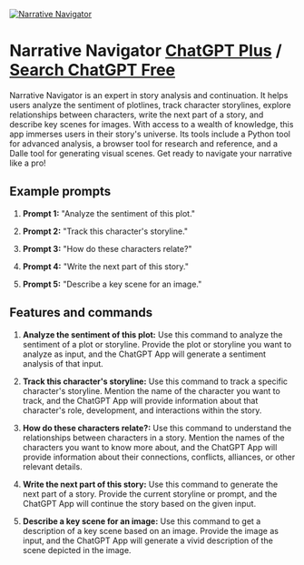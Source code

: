 
[![Narrative Navigator](null)](https://chat.openai.com/g/g-8iCJrziIG-narrative-navigator)

# Narrative Navigator [ChatGPT Plus](https://chat.openai.com/g/g-8iCJrziIG-narrative-navigator) / [Search ChatGPT Free](https://gptcall.net/index.html#/?search=Narrative%20Navigator)

Narrative Navigator is an expert in story analysis and continuation. It helps users analyze the sentiment of plotlines, track character storylines, explore relationships between characters, write the next part of a story, and describe key scenes for images. With access to a wealth of knowledge, this app immerses users in their story's universe. Its tools include a Python tool for advanced analysis, a browser tool for research and reference, and a Dalle tool for generating visual scenes. Get ready to navigate your narrative like a pro!

## Example prompts

1. **Prompt 1:** "Analyze the sentiment of this plot."

2. **Prompt 2:** "Track this character's storyline."

3. **Prompt 3:** "How do these characters relate?"

4. **Prompt 4:** "Write the next part of this story."

5. **Prompt 5:** "Describe a key scene for an image."

## Features and commands

1. **Analyze the sentiment of this plot:** Use this command to analyze the sentiment of a plot or storyline. Provide the plot or storyline you want to analyze as input, and the ChatGPT App will generate a sentiment analysis of that input.

2. **Track this character's storyline:** Use this command to track a specific character's storyline. Mention the name of the character you want to track, and the ChatGPT App will provide information about that character's role, development, and interactions within the story.

3. **How do these characters relate?:** Use this command to understand the relationships between characters in a story. Mention the names of the characters you want to know more about, and the ChatGPT App will provide information about their connections, conflicts, alliances, or other relevant details.

4. **Write the next part of this story:** Use this command to generate the next part of a story. Provide the current storyline or prompt, and the ChatGPT App will continue the story based on the given input.

5. **Describe a key scene for an image:** Use this command to get a description of a key scene based on an image. Provide the image as input, and the ChatGPT App will generate a vivid description of the scene depicted in the image.


